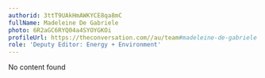 ```yaml
---
authorid: 3ttT9UAkHmAWKYCE8qa8mC
fullName: Madeleine De Gabriele
photo: 6R2aGC6RYQ04a4SYOYGKOi
profileUrl: https://theconversation.com//au/team#madeleine-de-gabriele
role: 'Deputy Editor: Energy + Environment'
---
```

No content found